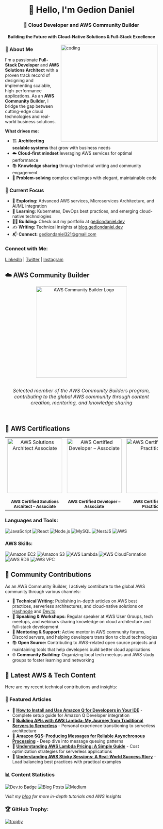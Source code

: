<h1 align="center">👋 Hello, I'm Gedion Daniel</h1>
<h3 align="center">🚀 Cloud Developer and AWS Community Builder</h3>
<h4 align="center">Building the Future with Cloud-Native Solutions & Full-Stack Excellence</h4>

<img align="right" alt="coding" width="320" src="https://user-images.githubusercontent.com/74038190/229223263-cf2e4b07-2615-4f87-9c38-e37600f8381a.gif"/>

### 🎯 About Me

I'm a passionate **Full-Stack Developer** and **AWS Solutions Architect** with a proven track record of designing and implementing scalable, high-performance applications. As an **AWS Community Builder**, I bridge the gap between cutting-edge cloud technologies and real-world business solutions.

**What drives me:**
- 🏗️ **Architecting scalable systems** that grow with business needs
- ☁️ **Cloud-first mindset** leveraging AWS services for optimal performance
- 📚 **Knowledge sharing** through technical writing and community engagement
- 🔧 **Problem-solving** complex challenges with elegant, maintainable code

### 🌟 Current Focus
- 🔭 **Exploring:** Advanced AWS services, Microservices Architecture, and AI/ML integration
- 🌱 **Learning:** Kubernetes, DevOps best practices, and emerging cloud-native technologies
- 👨‍💻 **Building:** Check out my portfolio at [gediondaniel.dev](https://gediondaniel.dev)
- ✍️ **Writing:** Technical insights at [blog.gediondaniel.dev](https://blog.gediondaniel.dev)
- 📬 **Connect:** gediondaniel321@gmail.com

<h3 align="left">Connect with Me:</h3>
<p align="left">
  <a href="https://linkedin.com/in/gediontkd" target="blank">LinkedIn</a> |
  <a href="https://twitter.com/gedion_gt" target="blank">Twitter</a> | 
  <a href="https://www.instagram.com/gediondev/" target="blank">Instagram</a> 
</p>

## ☁️ AWS Community Builder
<div align="center">
  <img src="https://d2908q01vomqb2.cloudfront.net/da4b9237bacccdf19c0760cab7aec4a8359010b0/2020/07/23/AWS-CBs-blog-image.png" alt="AWS Community Builder Logo" width="300"/>
  <br /><br />
  <p style="font-size: 16px; font-style: italic;">
    Selected member of the AWS Community Builders program, contributing to the global AWS community through content creation, mentoring, and knowledge sharing
  </p>
</div>

<br />

## 🏅 AWS Certifications

<div align="center">
  <table>
    <tr>
      <td align="center" width="250">
        <a href="https://www.credly.com/badges/ad90700c-7390-4707-bb03-95050324f9d4/public_url" target="_blank">
          <img src="https://images.credly.com/images/0e284c3f-5164-4b21-8660-0d84737941bc/image.png" alt="AWS Solutions Architect Associate" width="180" height="180"/>
        </a>
        <br /><br />
        <sub><b>AWS Certified Solutions Architect – Associate</b></sub>
      </td>
      <td align="center" width="250">
        <a href="https://www.credly.com/badges/fd3a9d39-0e2e-4b08-9d9f-cff75dea069d/public_url" target="_blank">
          <img src="https://images.credly.com/images/b9feab85-1a43-4f6c-99a5-631b88d5461b/image.png" alt="AWS Certified Developer – Associate" width="180" height="180"/>
        </a>
        <br /><br />
        <sub><b>AWS Certified Developer – Associate</b></sub>
      </td>
      <td align="center" width="250">
        <a href="https://www.credly.com/badges/1f60e5db-f4b1-43bf-bdc9-c49118c2b670/public_url" target="_blank">
          <img src="https://images.credly.com/images/00634f82-b07f-4bbd-a6bb-53de397fc3a6/image.png" alt="AWS Certified Cloud Practitioner" width="180" height="180"/>
        </a>
        <br /><br />
        <sub><b>AWS Certified Cloud Practitioner</b></sub>
      </td>
    </tr>
  </table>
</div>

<h3 align="left">Languages and Tools:</h3>
<p align="left">
  <img src="https://img.shields.io/badge/JavaScript-F7DF1E?logo=javascript&logoColor=black" alt="JavaScript"/>
  <img src="https://img.shields.io/badge/React-61DAFB?logo=react&logoColor=black" alt="React"/>
  <img src="https://img.shields.io/badge/Node.js-339933?logo=nodedotjs&logoColor=white" alt="Node.js"/>
  <img src="https://img.shields.io/badge/MySQL-4479A1?logo=mysql&logoColor=white" alt="MySQL"/>
  <img src="https://img.shields.io/badge/NestJS-E0234E?logo=nestjs&logoColor=white" alt="NestJS"/>
  <img src="https://img.shields.io/badge/AWS-232F3E?logo=amazonaws&logoColor=white" alt="AWS"/>
</p>

<h3 align="left">AWS Skills:</h3>
<p align="left">
  <img src="https://img.shields.io/badge/Amazon EC2-FF9900?logo=amazon-ec2&logoColor=white" alt="Amazon EC2"/>
  <img src="https://img.shields.io/badge/Amazon S3-569A31?logo=amazon-s3&logoColor=white" alt="Amazon S3"/>
  <img src="https://img.shields.io/badge/AWS Lambda-FF9900?logo=aws-lambda&logoColor=white" alt="AWS Lambda"/>
  <img src="https://img.shields.io/badge/AWS CloudFormation-0073E6?logo=amazon-cloudformation&logoColor=white" alt="AWS CloudFormation"/>
  <img src="https://img.shields.io/badge/AWS RDS-527FFF?logo=amazonrds&logoColor=white" alt="AWS RDS"/>
  <img src="https://img.shields.io/badge/AWS VPC-232F3E?logo=amazonaws&logoColor=white" alt="AWS VPC"/>
</p>

## 🤝 Community Contributions

As an AWS Community Builder, I actively contribute to the global AWS community through various channels:

- 📝 **Technical Writing:** Publishing in-depth articles on AWS best practices, serverless architectures, and cloud-native solutions on [Hashnode](https://hashnode.com/@GedionTkd) and [Dev.to](https://dev.to/gediondev)
- 🎤 **Speaking & Workshops:** Regular speaker at AWS User Groups, tech meetups, and webinars sharing knowledge on cloud architecture and full-stack development
- 👥 **Mentoring & Support:** Active mentor in AWS community forums, Discord servers, and helping developers transition to cloud technologies
- 📚 **Open Source:** Contributing to AWS-related open source projects and maintaining tools that help developers build better cloud applications
- 🌐 **Community Building:** Organizing local tech meetups and AWS study groups to foster learning and networking

## 📖 Latest AWS & Tech Content

Here are my recent technical contributions and insights:

### 📝 Featured Articles

- 🔗 **[How to Install and Use Amazon Q for Developers in Your IDE](https://dev.to/aws-builders/how-to-install-and-use-amazon-q-for-developers-in-your-ide-4e3h)** - Complete setup guide for Amazon Q Developer integration
- 🔗 **[Building APIs with AWS Lambda: My Journey from Traditional Servers to Serverless](https://blog.gediondaniel.dev/building-apis-with-aws-lambda-my-journey-from-traditional-servers-to-serverless)** - Personal experience transitioning to serverless architecture
- 🔗 **[Amazon SQS: Producing Messages for Reliable Asynchronous Processing](https://blog.gediondaniel.dev/amazon-sqs-producing-messages-for-reliable-asynchronous-processing)** - Deep dive into message queuing patterns
- 🔗 **[Understanding AWS Lambda Pricing: A Simple Guide](https://blog.gediondaniel.dev/understanding-aws-lambda-pricing-a-simple-guide)** - Cost optimization strategies for serverless applications
- 🔗 **[Understanding AWS Sticky Sessions: A Real-World Success Story](https://blog.gediondaniel.dev/understanding-aws-sticky-sessions-a-real-world-success-story)** - Load balancing best practices with practical examples

### 📊 Content Statistics
![Dev.to Badge](https://img.shields.io/badge/Dev.to-AWS%20Builders-0A0A0A?style=flat&logo=dev.to&logoColor=white)
![Blog Posts](https://img.shields.io/badge/Blog%20Posts-15+-FF6B6B?style=flat&logo=hashnode&logoColor=white)
![Medium](https://img.shields.io/badge/Medium-Technical%20Writer-12100E?style=flat&logo=medium&logoColor=white)

*Visit my [blog](https://blog.gediondaniel.dev) for more in-depth tutorials and AWS insights*

### 🏆 GitHub Trophy:
[![trophy](https://github-profile-trophy.vercel.app/?username=gediontkd&theme=onedark)](https://github.com/ryo-ma/github-profile-trophy)
